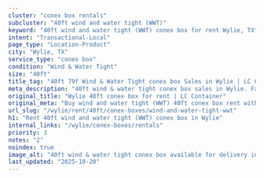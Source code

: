 ```yaml
---
cluster: "conex box rentals"
subcluster: "40ft wind and water tight (WWT)"
keyword: "40ft wind and water tight (WWT) conex box for rent Wylie, TX"
intent: "Transactional-Local"
page_type: "Location-Product"
city: "Wylie, TX"
service_type: "conex box"
condition: "Wind & Water Tight"
size: "40ft"
title_tag: "40ft 79f Wind & Water Tight conex box Sales in Wylie | LC Container"
meta_description: "40ft wind & water tight conex box sales in Wylie. Fast delivery, competitive pricing. Serving conex boxes area. Quote ID: 7R6. Call (214) 524-4168 for your free quote today."
original_title: "Wylie 40ft conex box for rent | LC Container"
original_meta: "Buy wind and water tight (WWT) 40ft conex box rent with local delivery in Wylie, TX. LC Container — local Since 2003. Request a fast quote today."
url_slug: "/wylie/rent/40ft/conex-boxes/wind-and-water-tight-wwt"
h1: "Rent 40ft wind and water tight (WWT) conex box in Wylie"
internal_links: "/wylie/conex-boxes/rentals"
priority: 3
notes: "2"
noindex: true
image_alt: "40ft wind & water tight conex box available for delivery in Wylie"
last_updated: "2025-10-20"
---
```


<!-- TODO: Add unique city/inventory copy, images, and internal links here. -->
